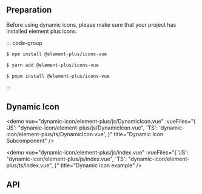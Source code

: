 <script setup>
const columns = [
  {
    title: 'parameter',
    dataIndex: 'parameter',
    key: 'parameter',
    width: '15%',
  },
  {
    title: 'description',
    dataIndex: 'description',
    key: 'description',
    width: '45%',
  },
  {
    title: 'type',
    dataIndex: 'type',
    key: 'type',
    width: '15%',
  },
  {
    title: 'default',
    dataIndex: 'default',
    key: 'default',
    width: '15%',
  },
  {
    title: 'require',
    dataIndex: 'require',
    key: 'require',
    width: '15%',
  },
];

const data = [
  {
    key: 'parameter',
    parameter: 'icon',
    description: 'Icon name in Ant Design',
    type: 'String',
    default: 'undefined',
    require: 'true',
  },
    {
    key: 'color',
    parameter: 'color',
    description: 'Icon color',
    type: 'String',
    default: 'currentColor',
    require: 'false',
  },
  {
    key: 'width',
    parameter: 'width',
    description: 'Icon width',
    type: 'String',
    default: 'undefined',
    require: 'false',
  },
  {
    key: 'height',
    parameter: 'height',
    description: 'Icon height',
    type: 'String',
    default: 'undefined',
    require: 'false',
  },
];
</script>

## Preparation
Before using dynamic icons, please make sure that your project has installed element plus icons.

::: code-group
```sh [npm]
$ npm install @element-plus/icons-vue
```

```sh [yarn]
$ yarn add @element-plus/icons-vue
```

```sh [pnpm]
$ pnpm install @element-plus/icons-vue
```
:::

## Dynamic Icon
<demo vue="dynamic-icon/element-plus/js/DynamicIcon.vue"
  :vueFiles="{
    'JS': "dynamic-icon/element-plus/js/DynamicIcon.vue",
    'TS': 'dynamic-icon/element-plus/ts/DynamicIcon.vue',
  }"
 title="Dynamic Icon Subcomponent"
/>

<demo vue="dynamic-icon/element-plus/js/index.vue"
  :vueFiles="{
    'JS': "dynamic-icon/element-plus/js/index.vue",
    'TS': "dynamic-icon/element-plus/ts/index.vue",
  }"
 title="Dynamic icon example"
 />

## API
<a-table :columns="columns" :data-source="data" :pagination='false'></a-table>